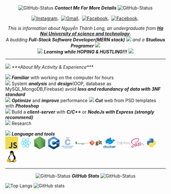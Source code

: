 <p align="center">
<img src="https://media.giphy.com/media/UqkekNFhlzI0bT0I7i/giphy.gif" width="40px" alt="GitHub-Status"/>&nbsp;<i><b>Contact Me For More Details</b></i>&nbsp;<img src="https://media.giphy.com/media/UqkekNFhlzI0bT0I7i/giphy.gif" width="40px" alt="GitHub-Status"/>
</p>


<p align="center">
<a target="_blank" href="https://www.instagram.com/thanhlong8459/">
  <img align="center" alt="Instagram" width="36px" src="https://cdn.jsdelivr.net/npm/simple-icons@v3/icons/instagram.svg" />
</a>&nbsp;
<a target="_blank" href="mailto:codeinlife10@gmail.com">
  <img align="center" alt="Gmail" width="36px" src="https://cdn.jsdelivr.net/npm/simple-icons@v3/icons/gmail.svg" />
</a>&nbsp;
<a target="_blank" href="https://www.facebook.com/profile.php?id=100009936277808">
  <img align="center" alt="Facebook" width="36px" src="https://cdn.jsdelivr.net/npm/simple-icons@v3/icons/facebook.svg" />
</a>&nbsp;
<a target="_blank" href="https://www.messenger.com/t/100005874825075/">
  <img align="center" alt="Facebook" width="36px" src="https://cdn.jsdelivr.net/npm/simple-icons@3.13.0/icons/messenger.svg" />
</a>&nbsp;  
</p>

<p align="center">
  <em>
    This is information about Nguyễn Thành Long, an undergraduate from <a href="https://www.hust.edu.vn/"> <b>Ha Noi University of science and technology</b></a>. <br>
    A budding <b>Full-Stack Software Developer(MERN stack)</b> <img src="https://github.com/TheDudeThatCode/TheDudeThatCode/blob/master/Assets/Developer.gif" width="42px"> and a <b>Studious Programer</b>&nbsp;<img src="https://github.com/TheDudeThatCode/TheDudeThatCode/blob/master/Assets/Handshake.gif" width="42px">
  </em> 
  <br>
  <img src="https://media.giphy.com/media/VgCDAzcKvsR6OM0uWg/giphy.gif" width="50" /> <b><i>Learning while HOPING & HUSTLING!!!</i></b> <img src="https://media.giphy.com/media/7j2hfyeVcDtf2/giphy.gif" width="50" />
</p>

<hr>
<b><i></i></b>
<img height="40" src="https://media.giphy.com/media/UU1oMfQVxQB7dH4NiP/giphy.gif">&nbsp;<em>***About My Activity & Experience***</em><br>

<img height="30" src="https://media.giphy.com/media/3ohs4oWkzyVeVgTwKQ/giphy.gif">&nbsp;<b><i>Familiar</i></b> with working on the computer for hours<br>
<img height="30" src="https://media.giphy.com/media/3ohs4oWkzyVeVgTwKQ/giphy.gif">&nbsp;System <b><i>analysis</i></b> and <b><i>design</i></b>(OOP, database as MySQL,MongoDB,Firebase) avoid <b><i>loss and redundancy of data with <b><i>3NF standard</i></b></i></b><br>
<img height="30" src="https://media.giphy.com/media/3ohs4oWkzyVeVgTwKQ/giphy.gif">&nbsp;<b><i>Optimize</i></b> and <b><i>improve</i></b> performance
<img height="30" src="https://media.giphy.com/media/3ohs4oWkzyVeVgTwKQ/giphy.gif">&nbsp;<b><i>Cut</i></b> web from PSD templates with <b><i>Photoshop</i></b><br>
<img height="30" src="https://media.giphy.com/media/3ohs4oWkzyVeVgTwKQ/giphy.gif">&nbsp;Build a <b><i>client-server</i></b> with <b><i>C/C++</i></b> or <b><i>NodeJs with Express (strongly recommend)</i></b><br>
<img height="30" src="https://media.giphy.com/media/3ohs4oWkzyVeVgTwKQ/giphy.gif">&nbsp;Research 



<img height="40" src="https://media.giphy.com/media/UU1oMfQVxQB7dH4NiP/giphy.gif">&nbsp;<em>***Language and tools***</em><br>
<code><img height="40" src="https://raw.githubusercontent.com/github/explore/80688e429a7d4ef2fca1e82350fe8e3517d3494d/topics/javascript/javascript.png"></code>
<code><img height="40" src="https://raw.githubusercontent.com/github/explore/80688e429a7d4ef2fca1e82350fe8e3517d3494d/topics/react/react.png"></code>
<code><img height="40" src="https://raw.githubusercontent.com/github/explore/80688e429a7d4ef2fca1e82350fe8e3517d3494d/topics/nodejs/nodejs.png"></code>
<code><img height="40" src="https://raw.githubusercontent.com/github/explore/80688e429a7d4ef2fca1e82350fe8e3517d3494d/topics/cpp/cpp.png"></code>
<code><img height="40" src="https://raw.githubusercontent.com/github/explore/80688e429a7d4ef2fca1e82350fe8e3517d3494d/topics/c/c.png"></code>
<code><img height="40" src="https://raw.githubusercontent.com/github/explore/80688e429a7d4ef2fca1e82350fe8e3517d3494d/topics/mongodb/mongodb.png"></code>
<code><img height="40" src="https://raw.githubusercontent.com/github/explore/80688e429a7d4ef2fca1e82350fe8e3517d3494d/topics/git/git.png"></code>
<code><img height="40" src="https://raw.githubusercontent.com/github/explore/80688e429a7d4ef2fca1e82350fe8e3517d3494d/topics/docker/docker.png"></code>
<code><img height="40" src="https://raw.githubusercontent.com/github/explore/80688e429a7d4ef2fca1e82350fe8e3517d3494d/topics/express/express.png"></code>
<code><img height="40" src="https://raw.githubusercontent.com/github/explore/80688e429a7d4ef2fca1e82350fe8e3517d3494d/topics/sass/sass.png"></code>
<code><img height="40" src="https://raw.githubusercontent.com/github/explore/80688e429a7d4ef2fca1e82350fe8e3517d3494d/topics/python/python.png"></code>
<code><img height="40" src="https://raw.githubusercontent.com/github/explore/80688e429a7d4ef2fca1e82350fe8e3517d3494d/topics/linux/linux.png"></code>
<hr>

<p align="center">
<img src="https://media.giphy.com/media/ywaZAiOqSiA4MjsB02/giphy.gif" width="40px" alt="GitHub-Status"/>&nbsp;<i><b>GitHub Stats</b></i>&nbsp;<img src="https://media.giphy.com/media/ywaZAiOqSiA4MjsB02/giphy.gif" width="40px" alt="GitHub-Status"/>
</p>

![Top Langs](https://github-readme-stats.vercel.app/api/top-langs/?username=codeinlife10&theme=tokyonight)
![GitHub stats](https://github-readme-stats.vercel.app/api?username=codeinlife10&show_icons=true&theme=tokyonight)
